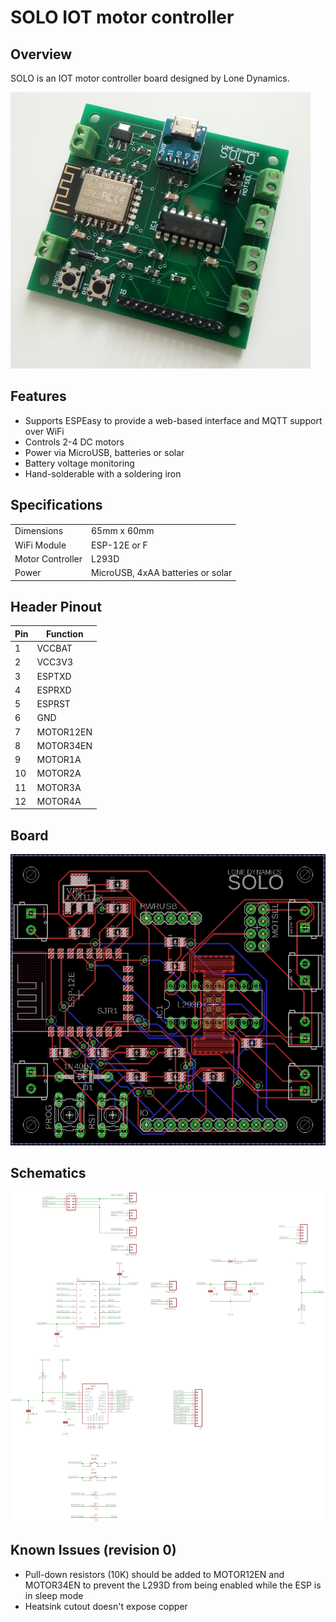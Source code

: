 # SOLO IOT motor controller

## Overview

SOLO is an IOT motor controller board designed by Lone Dynamics.

![Photo](solo-photo.jpg)

## Features

  * Supports ESPEasy to provide a web-based interface and MQTT support over WiFi
  * Controls 2-4 DC motors
  * Power via MicroUSB, batteries or solar
  * Battery voltage monitoring
  * Hand-solderable with a soldering iron

## Specifications

| | |
| --- | --- |
| Dimensions | 65mm x 60mm |
| WiFi Module | ESP-12E or F |
| Motor Controller | L293D |
| Power | MicroUSB, 4xAA batteries or solar |

## Header Pinout

| Pin | Function |
| --- | --- |
| 1 | VCCBAT |
| 2 | VCC3V3 |
| 3 | ESPTXD |
| 4 | ESPRXD |
| 5 | ESPRST |
| 6 | GND |
| 7 | MOTOR12EN |
| 8 | MOTOR34EN |
| 9 | MOTOR1A |
| 10 | MOTOR2A |
| 11 | MOTOR3A |
| 12 | MOTOR4A |

## Board

![Board](solo-board.png)

## Schematics

![Schematics](solo-schematics.png)

## Known Issues (revision 0)

  * Pull-down resistors (10K) should be added to MOTOR12EN and MOTOR34EN to prevent the L293D from being enabled while the ESP is in sleep mode
  * Heatsink cutout doesn't expose copper

